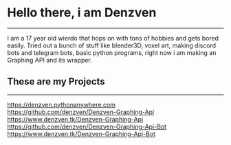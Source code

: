 # Hello there, i am Denzven
---
I am a 17 year old wierdo that hops on with tons of hobbies and gets bored easily. 
Tried out a bunch of stuff like blender3D, voxel art, making discord bots and telegram bots, basic python programs, 
right now i am making an Graphing API and its wrapper.

## These are my Projects
---

https://denzven.pythonanywhere.com
https://github.com/denzven/Denzven-Graphing-Api
https://www.denzven.tk/Denzven-Graphing-Api
https://github.com/denzven/Denzven-Graphing-Api-Bot
https://www.denzven.tk/Denzven-Graphing-Api-Bot